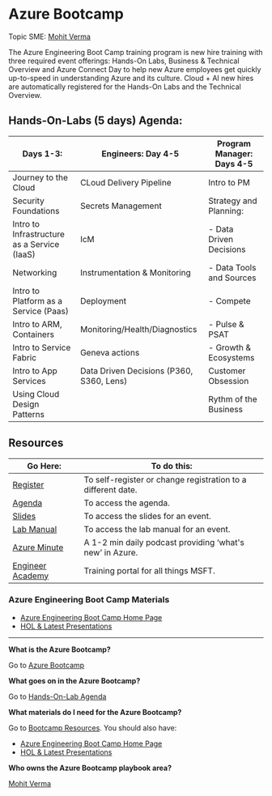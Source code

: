 # Azure Bootcamp

Topic SME: [Mohit Verma](mailto:moverm@microsoft.com)

The Azure Engineering Boot Camp training program is new hire training with three required event offerings: Hands-On Labs, Business & Technical Overview and Azure Connect Day to help new Azure employees get quickly up-to-speed in understanding Azure and its culture. Cloud + AI new hires are automatically registered for the Hands-On Labs and the Technical Overview.

## Hands-On-Labs (5 days) Agenda:

|Days 1-3:  |Engineers: Day 4-5  |Program Manager: Days 4-5 |
|---------|---------|---------|
|Journey to the Cloud |CLoud Delivery Pipeline         |Intro to PM         |
|Security Foundations     |Secrets Management    |Strategy and Planning:         |
|Intro to Infrastructure as a Service (IaaS)    |IcM         |- Data Driven Decisions|
|Networking    |Instrumentation & Monitoring         |-  Data Tools and Sources |
|Intro to Platform as a Service (Paas)|Deployment         |- Compete         |
|Intro to ARM, Containers   |Monitoring/Health/Diagnostics         |- Pulse & PSAT|
|Intro to Service Fabric    |Geneva actions         |- Growth & Ecosystems         |
|Intro to App Services |Data Driven Decisions (P360, S360, Lens)|Customer Obsession         |
|Using Cloud Design Patterns     |         |Rythm of the Business         |

<!--

If you need any help with editing these tables, please contact [Thomas Martinez](mailto:Thomas.Martinez@microsoft.com)

-->

## Resources

|Go Here: |To do this:  |
|---------|---------|
|[Register](https://centraladminapp.azurewebsites.net)    |To self-register or change registration to a different date.​|
|[Agenda](https://onebranch.vssps.visualstudio.com/_signedin?realm=onebranch.visualstudio.com&protocol=wsfederation&reply_to=https%3A%2F%2Fonebranch.visualstudio.com%2Ff9408f9d-3215-436c-ab77-28389dfd21db%2F_apis%2Fgit%2Frepositories%2Fdf4cdd4c-f98d-4e4c-b72a-c433cf6696eb%2FItems%3Fpath%3D%252FAgenda.pptx%26versionDescriptor%255BversionOptions%255D%3D0%26versionDescriptor%255BversionType%255D%3D0%26versionDescriptor%255Bversion%255D%3Dmaster%26download%3Dtrue%26resolveLfs%3Dtrue%26%2524format%3DoctetStream%26api-version%3D5.0-preview.1)     |To access the agenda.​|
|[Slides](https://onebranch.visualstudio.com/Bootcamp/_git/Presentations?version=GBmaster)     |To access the slides for an event.​         |
|[Lab Manual](https://azurebootcamphol.azurewebsites.net/app)|To access the lab manual for an event.​         |
|[Azure Minute](https://msit.microsoftstream.com/channel/db8d783d-d980-4241-a5c1-29a9bd637d45?sort=publishedDate)     |A 1-2 min daily podcast providing ‘what's new’ in Azure.​|
|[Engineer Academy](https://microsoft.sharepoint.com/sites/infopedia/engineering/Pages/EngineeringAcademy.aspx)    |Training portal for all things MSFT.|

<!--

If you need any help with editing these tables, please contact [Mohit Verma](mailto:Verma.Mohit@microsoft.com)

-->

### **Azure Engineering Boot Camp Materials**

- [Azure Engineering Boot Camp Home Page](https://microsoft.sharepoint.com/teams/WAG/Bootcamp/SitePages/Home.aspx)
- [HOL & Latest Presentations](https://microsoft.sharepoint.com/teams/WAG/Bootcamp/HOLLatestPresentations/Forms/AllItems.aspx?viewpath=%2Fteams%2FWAG%2FBootcamp%2FHOLLatestPresentations%2FForms%2FAllItems.aspx)

-----

**What is the Azure Bootcamp?**

Go to [Azure Bootcamp](https://github.com/Azure/cxp-playbook/blob/dev/cxpplaybook/playbook/Welcome/Azure_Boot_Camp.md)

**What goes on in the Azure Bootcamp?**

Go to [Hands-On-Lab Agenda](https://github.com/Azure/cxp-playbook/blob/dev/cxpplaybook/playbook/Welcome/Azure_Boot_Camp.md#hands-on-labs-5-days-agenda)

**What materials do I need for the Azure Bootcamp?**

Go to [Bootcamp Resources](https://github.com/Azure/cxp-playbook/blob/dev/cxpplaybook/playbook/Welcome/Azure_Boot_Camp.md#resources). You should also have:

- [Azure Engineering Boot Camp Home Page](https://microsoft.sharepoint.com/teams/WAG/Bootcamp/SitePages/Home.aspx)
- [HOL & Latest Presentations](https://microsoft.sharepoint.com/teams/WAG/Bootcamp/HOLLatestPresentations/Forms/AllItems.aspx?viewpath=%2Fteams%2FWAG%2FBootcamp%2FHOLLatestPresentations%2FForms%2FAllItems.aspx)

**Who owns the Azure Bootcamp playbook area?**

[Mohit Verma](mailto:moverm@microsoft.com)
